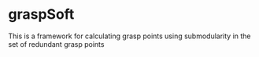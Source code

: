 graspSoft
=========

This is a framework for calculating grasp points using submodularity in the set of redundant grasp points 
